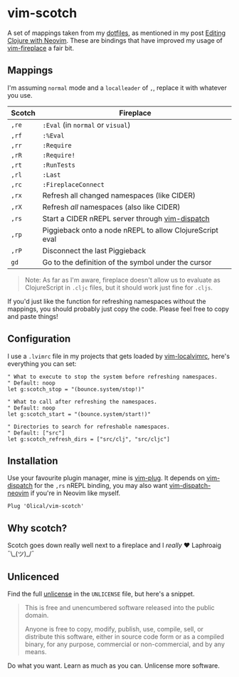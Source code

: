 # vim-scotch

A set of mappings taken from my [dotfiles][], as mentioned in my post [Editing Clojure with Neovim][post]. These are bindings that have improved my usage of [vim-fireplace][] a fair bit.

## Mappings

I'm assuming `normal` mode and a `localleader` of `,`, replace it with whatever you use.

| Scotch | Fireplace                                                |
| ------ | -------------------------------------------------------- |
| `,re`  | `:Eval` (in `normal` or `visual`)                        |
| `,rf`  | `:%Eval`                                                 |
| `,rr`  | `:Require`                                               |
| `,rR`  | `:Require!`                                              |
| `,rt`  | `:RunTests`                                              |
| `,rl`  | `:Last`                                                  |
| `,rc`  | `:FireplaceConnect`                                      |
| `,rx`  | Refresh all changed namespaces (like CIDER)              |
| `,rX`  | Refresh *all* namespaces (also like CIDER)               |
| `,rs`  | Start a CIDER nREPL server through [vim-dispatch][]      |
| `,rp`  | Piggieback onto a node nREPL to allow ClojureScript eval |
| `,rP`  | Disconnect the last Piggieback                           |
| `gd`   | Go to the definition of the symbol under the cursor      |

> Note: As far as I'm aware, fireplace doesn't allow us to evaluate as ClojureScript in `.cljc` files, but it should work just fine for `.cljs`.

If you'd just like the function for refreshing namespaces without the mappings, you should probably just copy the code. Please feel free to copy and paste things!

## Configuration

I use a `.lvimrc` file in my projects that gets loaded by [vim-localvimrc][], here's everything you can set:

```viml
" What to execute to stop the system before refreshing namespaces.
" Default: noop
let g:scotch_stop = "(bounce.system/stop!)"

" What to call after refreshing the namespaces.
" Default: noop
let g:scotch_start = "(bounce.system/start!)"

" Directories to search for refreshable namespaces.
" Default: ["src"]
let g:scotch_refresh_dirs = ["src/clj", "src/cljc"]
```

## Installation

Use your favourite plugin manager, mine is [vim-plug][]. It depends on [vim-dispatch][] for the `,rs` nREPL binding, you may also want [vim-dispatch-neovim][] if you're in Neovim like myself.

```viml
Plug 'Olical/vim-scotch'
```

## Why scotch?

Scotch goes down really well next to a fireplace and I _really_ :heart: Laphroaig ¯\\\_(ツ)\_/¯

## Unlicenced

Find the full [unlicense][] in the `UNLICENSE` file, but here's a snippet.

>This is free and unencumbered software released into the public domain.
>
>Anyone is free to copy, modify, publish, use, compile, sell, or distribute this software, either in source code form or as a compiled binary, for any purpose, commercial or non-commercial, and by any means.

Do what you want. Learn as much as you can. Unlicense more software.

[unlicense]: http://unlicense.org/
[dotfiles]: https://github.com/Olical/dotfiles
[post]: https://oli.me.uk/2018-05-04-editing-clojure-with-neovim/
[vim-fireplace]: https://github.com/tpope/vim-fireplace
[vim-plug]: https://github.com/junegunn/vim-plug
[vim-localvimrc]: https://github.com/embear/vim-localvimrc
[vim-dispatch]: https://github.com/tpope/vim-dispatch
[vim-dispatch-neovim]: https://github.com/radenling/vim-dispatch-neovim
